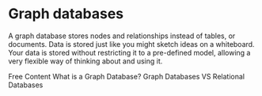 # Graph databases

A graph database stores nodes and relationships instead of tables, or documents. Data is stored just like you might sketch ideas on a whiteboard. Your data is stored without restricting it to a pre-defined model, allowing a very flexible way of thinking about and using it.

<ResourceGroupTitle>Free Content</ResourceGroupTitle>
<BadgeLink colorScheme='yellow' badgeText='Read' href='https://neo4j.com/developer/graph-database/'>What is a Graph Database?</BadgeLink>
<BadgeLink colorScheme='yellow' badgeText='Read' href='https://www.freecodecamp.org/news/graph-database-vs-relational-database/'>Graph Databases VS Relational Databases</BadgeLink>
